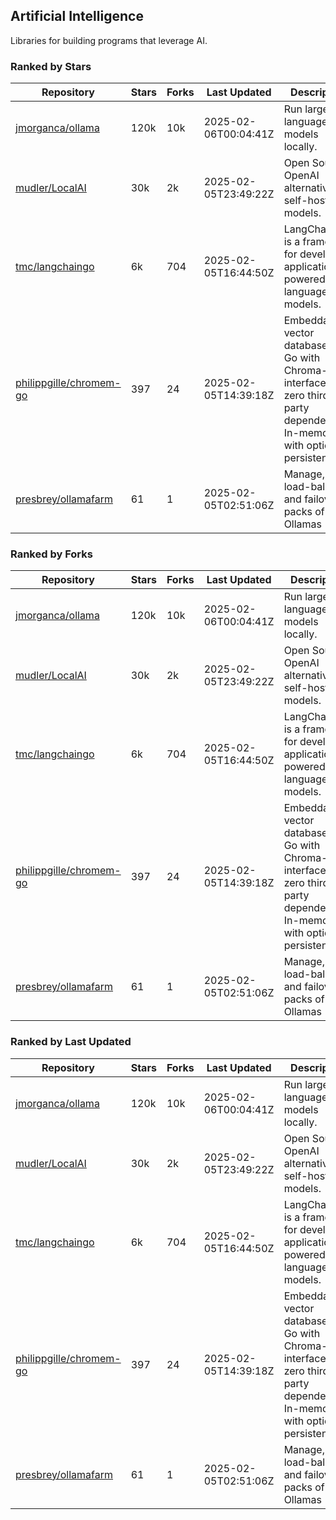 ## Artificial Intelligence

Libraries for building programs that leverage AI.

### Ranked by Stars

| Repository | Stars | Forks | Last Updated | Description | 
|------------|-------|-------|--------------|-------------|
| [jmorganca/ollama](https://github.com/jmorganca/ollama) | 120k | 10k | 2025-02-06T00:04:41Z |  Run large language models locally. |
| [mudler/LocalAI](https://github.com/mudler/LocalAI) | 30k | 2k | 2025-02-05T23:49:22Z |  Open Source OpenAI alternative, self-host AI models. |
| [tmc/langchaingo](https://github.com/tmc/langchaingo) | 6k | 704 | 2025-02-05T16:44:50Z |  LangChainGo is a framework for developing applications powered by language models. |
| [philippgille/chromem-go](https://github.com/philippgille/chromem-go) | 397 | 24 | 2025-02-05T14:39:18Z |  Embeddable vector database for Go with Chroma-like interface and zero third-party dependencies. In-memory with optional persistence. |
| [presbrey/ollamafarm](https://github.com/presbrey/ollamafarm) | 61 | 1 | 2025-02-05T02:51:06Z |  Manage, load-balance, and failover packs of Ollamas |

### Ranked by Forks

| Repository | Stars | Forks | Last Updated | Description | 
|------------|-------|-------|--------------|-------------|
| [jmorganca/ollama](https://github.com/jmorganca/ollama) | 120k | 10k | 2025-02-06T00:04:41Z |  Run large language models locally. |
| [mudler/LocalAI](https://github.com/mudler/LocalAI) | 30k | 2k | 2025-02-05T23:49:22Z |  Open Source OpenAI alternative, self-host AI models. |
| [tmc/langchaingo](https://github.com/tmc/langchaingo) | 6k | 704 | 2025-02-05T16:44:50Z |  LangChainGo is a framework for developing applications powered by language models. |
| [philippgille/chromem-go](https://github.com/philippgille/chromem-go) | 397 | 24 | 2025-02-05T14:39:18Z |  Embeddable vector database for Go with Chroma-like interface and zero third-party dependencies. In-memory with optional persistence. |
| [presbrey/ollamafarm](https://github.com/presbrey/ollamafarm) | 61 | 1 | 2025-02-05T02:51:06Z |  Manage, load-balance, and failover packs of Ollamas |

### Ranked by Last Updated

| Repository | Stars | Forks | Last Updated | Description | 
|------------|-------|-------|--------------|-------------|
| [jmorganca/ollama](https://github.com/jmorganca/ollama) | 120k | 10k | 2025-02-06T00:04:41Z |  Run large language models locally. |
| [mudler/LocalAI](https://github.com/mudler/LocalAI) | 30k | 2k | 2025-02-05T23:49:22Z |  Open Source OpenAI alternative, self-host AI models. |
| [tmc/langchaingo](https://github.com/tmc/langchaingo) | 6k | 704 | 2025-02-05T16:44:50Z |  LangChainGo is a framework for developing applications powered by language models. |
| [philippgille/chromem-go](https://github.com/philippgille/chromem-go) | 397 | 24 | 2025-02-05T14:39:18Z |  Embeddable vector database for Go with Chroma-like interface and zero third-party dependencies. In-memory with optional persistence. |
| [presbrey/ollamafarm](https://github.com/presbrey/ollamafarm) | 61 | 1 | 2025-02-05T02:51:06Z |  Manage, load-balance, and failover packs of Ollamas |

